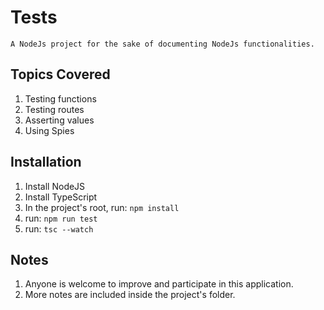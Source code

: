# Tests
    A NodeJs project for the sake of documenting NodeJs functionalities.

## Topics Covered
1. Testing functions
2. Testing routes
3. Asserting values
4. Using Spies

## Installation
1. Install NodeJS
2. Install TypeScript
3. In the project's root, run: ```npm install```
4. run: ```npm run test```
5. run: ```tsc --watch```

## Notes
1. Anyone is welcome to improve and participate in this application.
2. More notes are included inside the project's folder.

